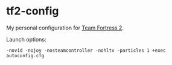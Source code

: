 # tf2-config

My personal configuration for [Team Fortress 2](https://store.steampowered.com/app/440/Team_Fortress_2/).

Launch options:
```
-novid -nojoy -nosteamcontroller -nohltv -particles 1 +exec autoconfig.cfg
```
